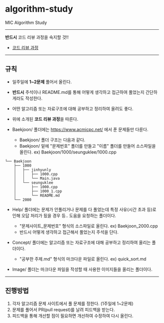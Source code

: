 # algorithm-study
MIC Algorithm Study

----
**반드시** 코드 리뷰 과정을 숙지할 것!!
* [코드 리뷰 과정](https://github.com/ksu-cs-miclab/algorithm-study/codereview/README.md)
----
## 규칙
* 일주일에 **1~2문제** 풀어서 올린다. 
* **반드시** 주석이나 README.md를 통해 어떻게 생각하고 접근하여 풀었는지 간단하게라도 작성한다.
* 어떤 알고리즘 또는 자료구조에 대해 공부하고 정리하여 올려도 좋다.
* 위에 소개된 **코드 리뷰 과정**을 따른다.
* Baekjoon/ 폴더에는 https://www.acmicpc.net/ 에서 푼 문제들만 다룬다.

    - Baekjoon/ 폴더 구조는 다음과 같다.
    - Baekjoon/ 밑에 "문제번호" 폴더를 만들고 "이름" 폴더를 만들어 소스파일을 올린다. ex) Baekjoon/1000/seunguklee/1000.cpp
```
└── Baekjoon
    ├── 1000
    │   ├── jinhyunly
    │   │   ├── 1000.cpp
    │   │   └── Main.java
    │   └── seunguklee
    │       ├── 1000.cpp
    │       ├── 1000_1.cpp
    │       └── README.md
    └── 2000
``` 
* Help/ 폴더에는 문제가 안풀리거나 문제를 다 풀었는데 특정 사유(시간 초과 등)로 인해 오답 처리가 됬을 경우 등.. 도움을 요청하는 폴더이다.
    
    - "문제사이트_문제번호" 형식의 소스파일로 올린다. ex) Baekjoon_2000.cpp
    - 반드시 어떻게 생각하고 접근해서 풀었는지 주석을 단다. 
* Concept/ 폴더에는 알고리즘 또는 자료구조에 대해 공부하고 정리하여 올리는 폴더이다.
    
    - "공부한 주제.md" 형식의 마크다운 파일로 올린다. ex) quick_sort.md
* Image/ 폴더는 마크다운 파일을 작성할 때 사용한 이미지들을 올리는 폴더이다.
----
## 진행방법
1. 각자 알고리즘 문제 사이트에서 풀 문제를 정한다. (1주일에 1~2문제)
2. 문제를 풀어서 PR(pull request)를 날려 피드백을 받는다.
3. 피드백을 통해 개선할 점이 필요하면 개선하여 수정하여 다시 올린다.

